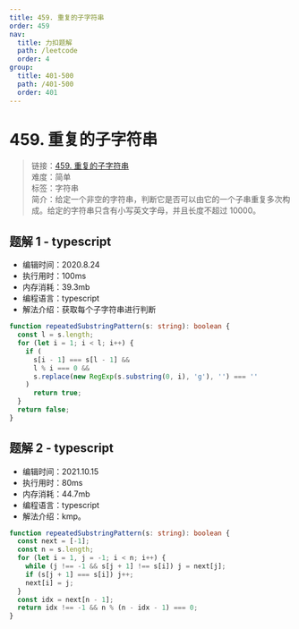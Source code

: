 ```yaml
---
title: 459. 重复的子字符串
order: 459
nav:
  title: 力扣题解
  path: /leetcode
  order: 4
group:
  title: 401-500
  path: /401-500
  order: 401
---
```


# 459. 重复的子字符串

> 链接：[459. 重复的子字符串](https://leetcode-cn.com/problems/repeated-substring-pattern/)  
> 难度：简单  
> 标签：字符串  
> 简介：给定一个非空的字符串，判断它是否可以由它的一个子串重复多次构成。给定的字符串只含有小写英文字母，并且长度不超过 10000。

## 题解 1 - typescript

- 编辑时间：2020.8.24
- 执行用时：100ms
- 内存消耗：39.3mb
- 编程语言：typescript
- 解法介绍：获取每个子字符串进行判断

```typescript
function repeatedSubstringPattern(s: string): boolean {
  const l = s.length;
  for (let i = 1; i < l; i++) {
    if (
      s[i - 1] === s[l - 1] &&
      l % i === 0 &&
      s.replace(new RegExp(s.substring(0, i), 'g'), '') === ''
    )
      return true;
  }
  return false;
}
```

## 题解 2 - typescript

- 编辑时间：2021.10.15
- 执行用时：80ms
- 内存消耗：44.7mb
- 编程语言：typescript
- 解法介绍：kmp。

```typescript
function repeatedSubstringPattern(s: string): boolean {
  const next = [-1];
  const n = s.length;
  for (let i = 1, j = -1; i < n; i++) {
    while (j !== -1 && s[j + 1] !== s[i]) j = next[j];
    if (s[j + 1] === s[i]) j++;
    next[i] = j;
  }
  const idx = next[n - 1];
  return idx !== -1 && n % (n - idx - 1) === 0;
}
```
